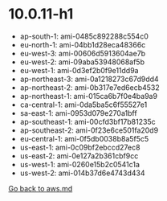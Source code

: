 
 # 10.0.11-h1
- ap-south-1: ami-0485c892288c554c0
- eu-north-1: ami-04bb1d28eca48366c
- eu-west-3: ami-00606d5913604ae7b
- eu-west-2: ami-09aba53948068af5b
- eu-west-1: ami-0d3ef2b0f9e11dd9a
- ap-northeast-3: ami-0a1218273c67d9dd4
- ap-northeast-2: ami-0b317e7ed6ecb4532
- ap-northeast-1: ami-015ca6b7f0e4ba9a9
- ca-central-1: ami-0da5ba5c6f55527e1
- sa-east-1: ami-0953d079e270a1bff
- ap-southeast-1: ami-00cfd3bf17b81235c
- ap-southeast-2: ami-0f23e6ce501fa20d9
- eu-central-1: ami-0f5db0038b8a5f5c5
- us-east-1: ami-0c09bf2ebccd27ec8
- us-east-2: ami-0e127a2b361cbf9cc
- us-west-1: ami-0260e15b2c0541c1a
- us-west-2: ami-014b37d6e4743d434

[Go back to aws.md](../../aws.md) 
